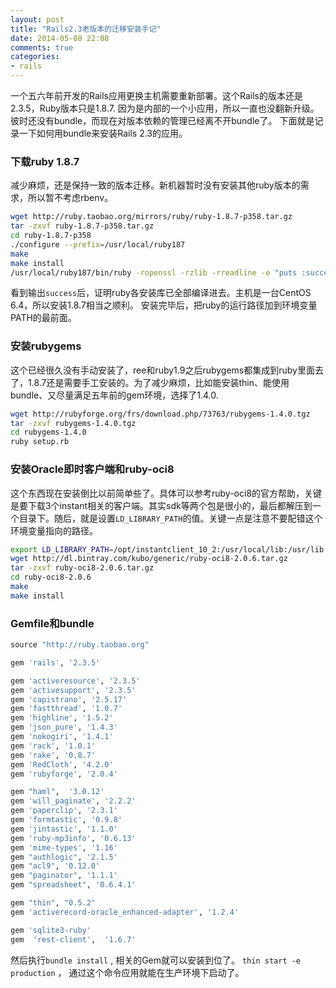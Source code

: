 ```yaml
---
layout: post
title: "Rails2.3老版本的迁移安装手记"
date: 2014-05-08 22:08
comments: true
categories: 
- rails
---
```



一个五六年前开发的Rails应用更换主机需要重新部署。这个Rails的版本还是2.3.5，Ruby版本只是1.8.7. 因为是内部的一个小应用，所以一直也没翻新升级。彼时还没有bundle，而现在对版本依赖的管理已经离不开bundle了。
下面就是记录一下如何用bundle来安装Rails 2.3的应用。

### 下载ruby 1.8.7

减少麻烦，还是保持一致的版本迁移。新机器暂时没有安装其他ruby版本的需求，所以暂不考虑rbenv。

```sh
wget http://ruby.taobao.org/mirrors/ruby/ruby-1.8.7-p358.tar.gz
tar -zxvf ruby-1.8.7-p358.tar.gz 
cd ruby-1.8.7-p358
./configure --prefix=/usr/local/ruby187
make
make install
/usr/local/ruby187/bin/ruby -ropenssl -rzlib -rreadline -e "puts :success" 
```

看到输出`success`后，证明ruby各安装库已全部编译进去。主机是一台CentOS 6.4，所以安装1.8.7相当之顺利。
安装完毕后，把ruby的运行路径加到环境变量PATH的最前面。

### 安装rubygems


这个已经很久没有手动安装了，ree和ruby1.9之后rubygems都集成到ruby里面去了，1.8.7还是需要手工安装的。为了减少麻烦，比如能安装thin、能使用bundle、又尽量满足五年前的gem环境，选择了1.4.0.

```sh
wget http://rubyforge.org/frs/download.php/73763/rubygems-1.4.0.tgz
tar -zxvf rubygems-1.4.0.tgz 
cd rubygems-1.4.0
ruby setup.rb 
```

### 安装Oracle即时客户端和ruby-oci8


这个东西现在安装倒比以前简单些了。具体可以参考ruby-oci8的官方帮助，关键是要下载3个instant相关的客户端。其实sdk等两个包是很小的，最后都解压到一个目录下。随后，就是设置`LD_LIBRARY_PATH`的值。关键一点是注意不要配错这个环境变量指向的路径。

```sh
export LD_LIBRARY_PATH=/opt/instantclient_10_2:/usr/local/lib:/usr/lib
wget http://dl.bintray.com/kubo/generic/ruby-oci8-2.0.6.tar.gz
tar -zxvf ruby-oci8-2.0.6.tar.gz 
cd ruby-oci8-2.0.6
make
make install
```

### Gemfile和bundle

```ruby
source "http://ruby.taobao.org"

gem 'rails', '2.3.5'

gem 'activeresource', '2.3.5'
gem 'activesupport', '2.3.5'
gem 'capistrano', '2.5.17'
gem 'fastthread', '1.0.7'
gem 'highline', '1.5.2'
gem 'json_pure', '1.4.3'
gem 'nokogiri', '1.4.1'
gem 'rack', '1.0.1'
gem 'rake', '0.8.7'
gem 'RedCloth', '4.2.0'
gem 'rubyforge', '2.0.4'

gem "haml",  '3.0.12'
gem 'will_paginate', '2.2.2'
gem 'paperclip', '2.3.1'
gem 'formtastic', '0.9.8'
gem 'jintastic', '1.1.0'
gem 'ruby-mp3info', '0.6.13'
gem 'mime-types', '1.16'
gem "authlogic", '2.1.5'
gem "acl9", '0.12.0'
gem "paginator", '1.1.1'
gem "spreadsheet", '0.6.4.1'

gem "thin", "0.5.2"
gem 'activerecord-oracle_enhanced-adapter', '1.2.4'   

gem 'sqlite3-ruby'
gem  'rest-client',  '1.6.7'  
```

然后执行`bundle install` , 相关的Gem就可以安装到位了。 `thin start -e production` ， 通过这个命令应用就能在生产环境下启动了。


